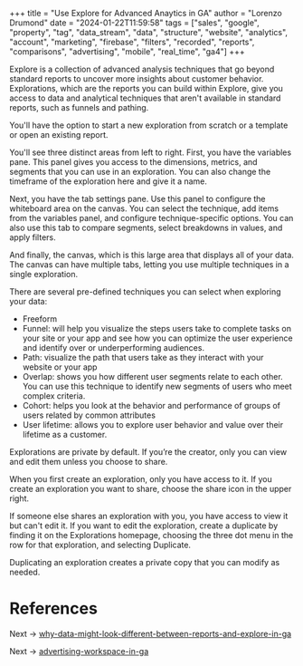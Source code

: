 +++
title = "Use Explore for Advanced Anaytics in GA"
author = "Lorenzo Drumond"
date = "2024-01-22T11:59:58"
tags = ["sales",  "google",  "property",  "tag",  "data_stream",  "data",  "structure",  "website",  "analytics",  "account",  "marketing",  "firebase",  "filters",  "recorded",  "reports",  "comparisons",  "advertising",  "mobile",  "real_time",  "ga4"]
+++


Explore is a collection of advanced analysis techniques that go beyond standard reports to uncover more insights about customer behavior. Explorations, which are the reports you can build within Explore, give you access to data and analytical techniques that aren't available in standard reports, such as funnels and pathing.

You'll have the option to start a new exploration from scratch or a template or open an existing report.

You'll see three distinct areas from left to right. First, you have the variables pane. This panel gives you access to the dimensions, metrics, and segments that you can use in an exploration. You can also change the timeframe of the exploration here and give it a name.

Next, you have the tab settings pane. Use this panel to configure the whiteboard area on the canvas. You can select the technique, add items from the variables panel, and configure technique-specific options. You can also use this tab to compare segments, select breakdowns in values, and apply filters.

And finally, the canvas, which is this large area that displays all of your data. The canvas can have multiple tabs, letting you use multiple techniques in a single exploration.

There are several pre-defined techniques you can select when exploring your data:
- Freeform
- Funnel: will help you visualize the steps users take to complete tasks on your site or your app and see how you can optimize the user experience and identify over or underperforming audiences.
- Path: visualize the path that users take as they interact with your website or your app
- Overlap: shows you how different user segments relate to each other. You can use this technique to identify new segments of users who meet complex criteria.
- Cohort:  helps you look at the behavior and performance of groups of users related by common attributes
- User lifetime: allows you to explore user behavior and value over their lifetime as a customer.


Explorations are private by default. If you’re the creator, only you can view and edit them unless you choose to share.


When you first create an exploration, only you have access to it. If you create an exploration you want to share, choose the share icon in the upper right.

If someone else shares an exploration with you, you have access to view it but can't edit it. If you want to edit the exploration, create a duplicate by finding it on the Explorations homepage, choosing the three dot menu in the row for that exploration, and selecting Duplicate.

Duplicating an exploration creates a private copy that you can modify as needed.

# References

Next -> [why-data-might-look-different-between-reports-and-explore-in-ga](/wiki/why-data-might-look-different-between-reports-and-explore-in-ga/)

Next -> [advertising-workspace-in-ga](/wiki/advertising-workspace-in-ga/)
